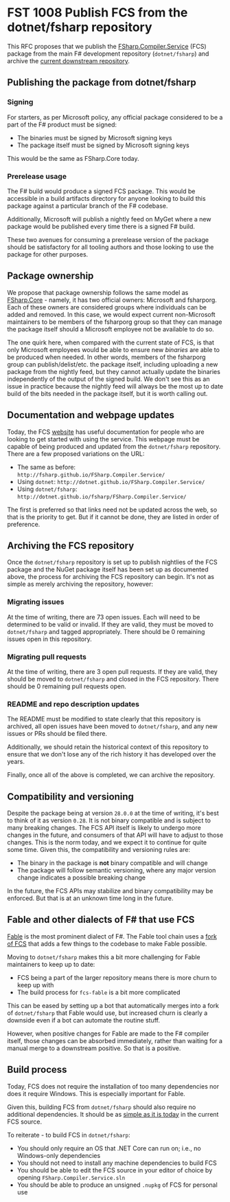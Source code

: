# FST 1008 Publish FCS from the dotnet/fsharp repository

This RFC proposes that we publish the [FSharp.Compiler.Service](https://www.nuget.org/packages/FSharp.Compiler.Service/) (FCS) package from the main F# development repository (`dotnet/fsharp`) and archive the [current downstream repository](https://github.com/fsharp/fsharp.compiler.service).

## Publishing the package from dotnet/fsharp

### Signing

For starters, as per Microsoft policy, any official package considered to be a part of the F# product must be signed:

* The binaries must be signed by Microsoft signing keys
* The package itself must be signed by Microsoft signing keys

This would be the same as FSharp.Core today.

### Prerelease usage

The F# build would produce a signed FCS package. This would be accessible in a build artifacts directory for anyone looking to build this package against a particular branch of the F# codebase.

Additionally, Microsoft will publish a nightly feed on MyGet where a new package would be published every time there is a signed F# build.

These two avenues for consuming a prerelease version of the package should be satisfactory for all tooling authors and those looking to use the package for other purposes.

## Package ownership

We propose that package ownership follows the same model as [FSharp.Core](https://www.nuget.org/packages/FSharp.Core/) - namely, it has two official owners: Microsoft and fsharporg. Each of these owners are considered groups where individuals can be added and removed. In this case, we would expect current non-Microsoft maintainers to be members of the fsharporg group so that they can manage the package itself should a Microsoft employee not be available to do so.

The one quirk here, when compared with the current state of FCS, is that only Microsoft employees would be able to ensure new _binaries_ are able to be produced when needed. In other words, members of the fsharporg group can publish/delist/etc. the package itself, including uploading a new package from the nightly feed, but they cannot actually update the binaries independently of the output of the signed build. We don't see this as an issue in practice because the nightly feed will always be the most up to date build of the bits needed in the package itself, but it is worth calling out.

## Documentation and webpage updates

Today, the FCS [website](http://fsharp.github.io/FSharp.Compiler.Service/) has useful documentation for people who are looking to get started with using the service. This webpage must be capable of being produced and updated from the `dotnet/fsharp` repository. There are a few proposed variations on the URL:

* The same as before: `http://fsharp.github.io/FSharp.Compiler.Service/`
* Using `dotnet`: `http://dotnet.github.io/FSharp.Compiler.Service/`
* Using `dotnet/fsharp`: `http://dotnet.github.io/fsharp/FSharp.Compiler.Service/`

The first is preferred so that links need not be updated across the web, so that is the priority to get. But if it cannot be done, they are listed in order of preference.

## Archiving the FCS repository

Once the `dotnet/fsharp` repository is set up to publish nightlies of the FCS package and the NuGet package itself has been set up as documented above, the process for archiving the FCS repository can begin. It's not as simple as merely archiving the repository, however:

### Migrating issues

At the time of writing, there are 73 open issues. Each will need to be determined to be valid or invalid. If they are valid, they must be moved to `dotnet/fsharp` and tagged appropriately. There should be 0 remaining issues open in this repository.

### Migrating pull requests

At the time of writing, there are 3 open pull requests. If they are valid, they should be moved to `dotnet/fsharp` and closed in the FCS repository. There should be 0 remaining pull requests open.

### README and repo description updates

The README must be modified to state clearly that this repository is archived, all open issues have been moved to `dotnet/fsharp`, and any new issues or PRs should be filed there.

Additionally, we should retain the historical context of this repository to ensure that we don't lose any of the rich history it has developed over the years.

Finally, once all of the above is completed, we can archive the repository.

## Compatibility and versioning

Despite the package being at version `28.0.0` at the time of writing, it's best to think of it as version `0.28`. It is not binary compatible and is subject to many breaking changes. The FCS API itself is likely to undergo more changes in the future, and consumers of that API will have to adjust to those changes. This is the norm today, and we expect it to continue for quite some time. Given this, the compatibility and versioning rules are:

* The binary in the package is **not** binary compatible and will change
* The package will follow semantic versioning, where any major version change indicates a possible breaking change

In the future, the FCS APIs may stabilize and binary compatibility may be enforced. But that is at an unknown time long in the future.

## Fable and other dialects of F# that use FCS

[Fable](http://fable.io/) is the most prominent dialect of F#. The Fable tool chain uses a [fork of FCS](https://github.com/fable-compiler/Fable/tree/master/src/fcs-fable) that adds a few things to the codebase to make Fable possible.

Moving to `dotnet/fsharp` makes this a bit more challenging for Fable maintainers to keep up to date:

* FCS being a part of the larger repository means there is more churn to keep up with
* The build process for `fcs-fable` is a bit more complicated

This can be eased by setting up a bot that automatically merges into a fork of `dotnet/fsharp` that Fable would use, but increased churn is clearly a downside even if a bot can automate the routine stuff.

However, when positive changes for Fable are made to the F# compiler itself, those changes can be absorbed immediately, rather than waiting for a manual merge to a downstream positive. So that is a positive.

## Build process

Today, FCS does not require the installation of too many dependencies nor does it require Windows. This is especially important for Fable.

Given this, building FCS from `dotnet/fsharp` should also require no additional dependencies. It should be as [simple as it is today](https://github.com/Microsoft/visualfsharp/tree/master/fcs#building-testing-packaging-releases) in the current FCS source.

To reiterate - to build FCS in `dotnet/fsharp`:

* You should only require an OS that .NET Core can run on; i.e., no Windows-only dependencies
* You should not need to install any machine dependencies to build FCS
* You should be able to edit the FCS source in your editor of choice by opening `FSharp.Compiler.Service.sln`
* You should be able to produce an unsigned `.nupkg` of FCS for personal use